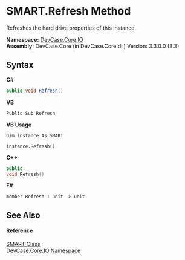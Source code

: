 # SMART.Refresh Method 
 

Refreshes the hard drive properties of this instance.

**Namespace:**&nbsp;<a href="N_DevCase_Core_IO">DevCase.Core.IO</a><br />**Assembly:**&nbsp;DevCase.Core (in DevCase.Core.dll) Version: 3.3.0.0 (3.3)

## Syntax

**C#**<br />
``` C#
public void Refresh()
```

**VB**<br />
``` VB
Public Sub Refresh
```

**VB Usage**<br />
``` VB Usage
Dim instance As SMART

instance.Refresh()
```

**C++**<br />
``` C++
public:
void Refresh()
```

**F#**<br />
``` F#
member Refresh : unit -> unit 

```


## See Also


#### Reference
<a href="T_DevCase_Core_IO_SMART">SMART Class</a><br /><a href="N_DevCase_Core_IO">DevCase.Core.IO Namespace</a><br />